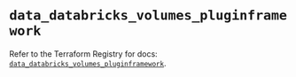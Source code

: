 # `data_databricks_volumes_pluginframework`

Refer to the Terraform Registry for docs: [`data_databricks_volumes_pluginframework`](https://registry.terraform.io/providers/databricks/databricks/1.56.0/docs/data-sources/volumes_pluginframework).
